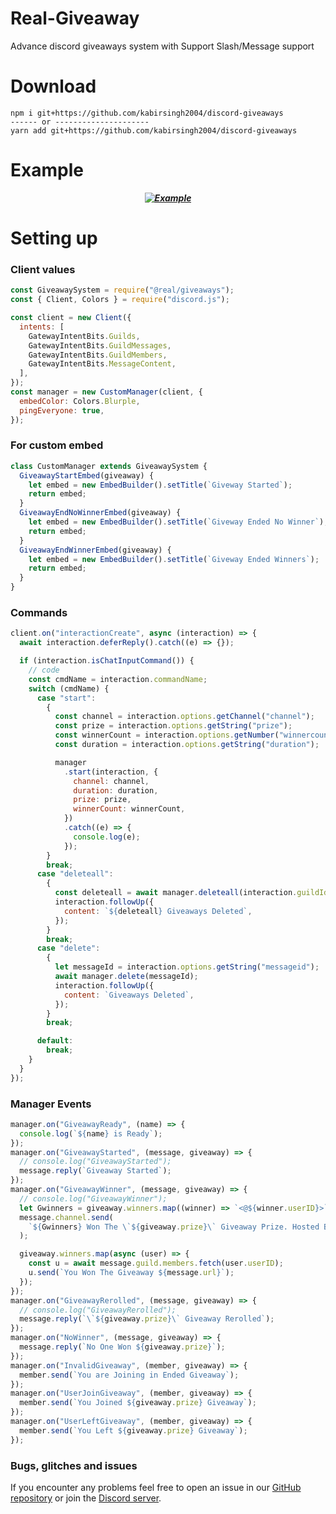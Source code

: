 # Real-Giveaway

Advance discord giveaways system with Support Slash/Message support

# Download

```cli
npm i git+https://github.com/kabirsingh2004/discord-giveaways
------ or ---------------------
yarn add git+https://github.com/kabirsingh2004/discord-giveaways
```

# Example 

***<p style="text-align: center;">[![Example](https://cdn.discordapp.com/attachments/1047177505901133946/1062019460438949969/image.png)](https://discord.gg/PcUVWApWN3)</p>*** 

# Setting up

### Client values

```js
const GiveawaySystem = require("@real/giveaways");
const { Client, Colors } = require("discord.js");

const client = new Client({
  intents: [
    GatewayIntentBits.Guilds,
    GatewayIntentBits.GuildMessages,
    GatewayIntentBits.GuildMembers,
    GatewayIntentBits.MessageContent,
  ],
});
const manager = new CustomManager(client, {
  embedColor: Colors.Blurple,
  pingEveryone: true,
});
```

### For custom embed
```js
class CustomManager extends GiveawaySystem {
  GiveawayStartEmbed(giveaway) {
    let embed = new EmbedBuilder().setTitle(`Giveway Started`);
    return embed;
  }
  GiveawayEndNoWinnerEmbed(giveaway) {
    let embed = new EmbedBuilder().setTitle(`Giveway Ended No Winner`);
    return embed;
  }
  GiveawayEndWinnerEmbed(giveaway) {
    let embed = new EmbedBuilder().setTitle(`Giveway Ended Winners`);
    return embed;
  }
}
```
### Commands

```js
client.on("interactionCreate", async (interaction) => {
  await interaction.deferReply().catch((e) => {});

  if (interaction.isChatInputCommand()) {
    // code
    const cmdName = interaction.commandName;
    switch (cmdName) {
      case "start":
        {
          const channel = interaction.options.getChannel("channel");
          const prize = interaction.options.getString("prize");
          const winnerCount = interaction.options.getNumber("winnercount");
          const duration = interaction.options.getString("duration");

          manager
            .start(interaction, {
              channel: channel,
              duration: duration,
              prize: prize,
              winnerCount: winnerCount,
            })
            .catch((e) => {
              console.log(e);
            });
        }
        break;
      case "deleteall":
        {
          const deleteall = await manager.deleteall(interaction.guildId);
          interaction.followUp({
            content: `${deleteall} Giveaways Deleted`,
          });
        }
        break;
      case "delete":
        {
          let messageId = interaction.options.getString("messageid");
          await manager.delete(messageId);
          interaction.followUp({
            content: `Giveaways Deleted`,
          });
        }
        break;

      default:
        break;
    }
  }
});
```

### Manager Events

```js
manager.on("GiveawayReady", (name) => {
  console.log(`${name} is Ready`);
});
manager.on("GiveawayStarted", (message, giveaway) => {
  // console.log("GiveawayStarted");
  message.reply(`Giveaway Started`);
});
manager.on("GiveawayWinner", (message, giveaway) => {
  // console.log("GiveawayWinner");
  let Gwinners = giveaway.winners.map((winner) => `<@${winner.userID}>`);
  message.channel.send(
    `${Gwinners} Won The \`${giveaway.prize}\` Giveaway Prize. Hosted By <@${giveaway.hostedBy}>`
  );

  giveaway.winners.map(async (user) => {
    const u = await message.guild.members.fetch(user.userID);
    u.send(`You Won The Giveaway ${message.url}`);
  });
});
manager.on("GiveawayRerolled", (message, giveaway) => {
  // console.log("GiveawayRerolled");
  message.reply(`\`${giveaway.prize}\` Giveaway Rerolled`);
});
manager.on("NoWinner", (message, giveaway) => {
  message.reply(`No One Won ${giveaway.prize}`);
});
manager.on("InvalidGiveaway", (member, giveaway) => {
  member.send(`You are Joining in Ended Giveaway`);
});
manager.on("UserJoinGiveaway", (member, giveaway) => {
  member.send(`You Joined ${giveaway.prize} Giveaway`);
});
manager.on("UserLeftGiveaway", (member, giveaway) => {
  member.send(`You Left ${giveaway.prize} Giveaway`);
});
```

### Bugs, glitches and issues

If you encounter any problems feel free to open an issue in our <a href="https://github.com/kabirsingh2004/discord-giveaways/issues">GitHub repository</a> or join the [Discord server](https://discord.gg/PcUVWApWN3).
